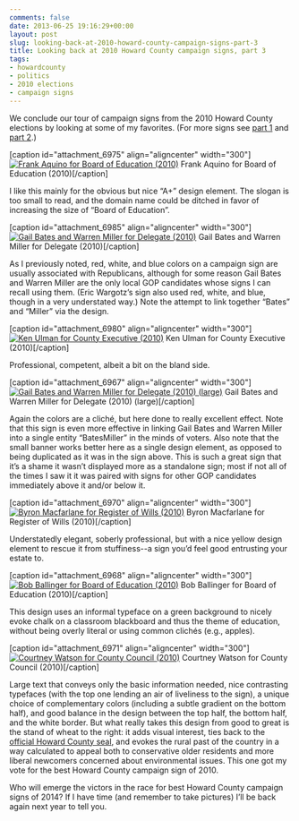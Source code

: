 ```yaml
---
comments: false
date: 2013-06-25 19:16:29+00:00
layout: post
slug: looking-back-at-2010-howard-county-campaign-signs-part-3
title: Looking back at 2010 Howard County campaign signs, part 3
tags:
- howardcounty
- politics
- 2010 elections
- campaign signs
---
```


We conclude our tour of campaign signs from the 2010 Howard County elections by looking at some of my favorites. (For more signs see [part 1](/2013/06/23/looking-back-at-2010-howard-county-campaign-signs-part-1/) and [part 2](/2013/06/24/looking-back-at-2010-howard-county-campaign-signs-part-2/).)

[caption id="attachment_6975" align="aligncenter" width="300"][![Frank Aquino for Board of Education (2010)](http://hecker.files.wordpress.com/2013/06/frank-aquino-2010.jpg?w=300)](http://hecker.files.wordpress.com/2013/06/frank-aquino-2010.jpg) Frank Aquino for Board of Education (2010)[/caption]

I like this mainly for the obvious but nice “A+” design element. The slogan is too small to read, and the domain name could be ditched in favor of increasing the size of “Board of Education”.

[caption id="attachment_6985" align="aligncenter" width="300"][![Gail Bates and Warren Miller for Delegate (2010)](http://hecker.files.wordpress.com/2013/06/bates-miller-2010-small.jpg?w=300)](http://hecker.files.wordpress.com/2013/06/bates-miller-2010-small.jpg) Gail Bates and Warren Miller for Delegate (2010)[/caption]

As I previously noted, red, white, and blue colors on a campaign sign are usually associated with Republicans, although for some reason Gail Bates and Warren Miller are the only local GOP candidates whose signs I can recall using them. (Eric Wargotz’s sign also used red, white, and blue, though in a very understated way.) Note the attempt to link together “Bates” and “Miller” via the design.

[caption id="attachment_6980" align="aligncenter" width="300"][![Ken Ulman for County Executive (2010)](http://hecker.files.wordpress.com/2013/06/ken-ulman-2010.jpg?w=300)](http://hecker.files.wordpress.com/2013/06/ken-ulman-2010.jpg) Ken Ulman for County Executive (2010)[/caption]

Professional, competent, albeit a bit on the bland side.

[caption id="attachment_6967" align="aligncenter" width="300"][![Gail Bates and Warren Miller for Delegate (2010) (large)](http://hecker.files.wordpress.com/2013/06/bates-miller-2010-large.jpg?w=300)](http://hecker.files.wordpress.com/2013/06/bates-miller-2010-large.jpg) Gail Bates and Warren Miller for Delegate (2010) (large)[/caption]

Again the colors are a cliché, but here done to really excellent effect. Note that this sign is even more effective in linking Gail Bates and Warren Miller into a single entity “BatesMiller” in the minds of voters. Also note that the small banner works better here as a single design element, as opposed to being duplicated as it was in the sign above. This is such a great sign that it’s a shame it wasn’t displayed more as a standalone sign; most if not all of the times I saw it it was paired with signs for other GOP candidates immediately above it and/or below it.

[caption id="attachment_6970" align="aligncenter" width="300"][![Byron Macfarlane for Register of Wills (2010)](http://hecker.files.wordpress.com/2013/06/byron-macfarlane-2010.jpg?w=300)](http://hecker.files.wordpress.com/2013/06/byron-macfarlane-2010.jpg) Byron Macfarlane for Register of Wills (2010)[/caption]

Understatedly elegant, soberly professional, but with a nice yellow design element to rescue it from stuffiness--a sign you’d feel good entrusting your estate to.

[caption id="attachment_6968" align="aligncenter" width="300"][![Bob Ballinger for Board of Education (2010)](http://hecker.files.wordpress.com/2013/06/bob-ballinger-2010.jpg?w=300)](http://hecker.files.wordpress.com/2013/06/bob-ballinger-2010.jpg) Bob Ballinger for Board of Education (2010)[/caption]

This design uses an informal typeface on a green background to nicely evoke chalk on a classroom blackboard and thus the theme of education, without being overly literal or using common clichés (e.g., apples).

[caption id="attachment_6971" align="aligncenter" width="300"][![Courtney Watson for County Council (2010)](http://hecker.files.wordpress.com/2013/06/courtney-watson-2010.jpg?w=300)](http://hecker.files.wordpress.com/2013/06/courtney-watson-2010.jpg) Courtney Watson for County Council (2010)[/caption]

Large text that conveys only the basic information needed, nice contrasting typefaces (with the top one lending an air of liveliness to the sign), a unique choice of complementary colors (including a subtle gradient on the bottom half), and good balance in the design between the top half, the bottom half, and the white border. But what really takes this design from good to great is the stand of wheat to the right: it adds visual interest, ties back to the [official Howard County seal](http://en.wikipedia.org/wiki/File:Seal_of_Howard_County,_Maryland.png), and evokes the rural past of the country in a way calculated to appeal both to conservative older residents and more liberal newcomers concerned about environmental issues. This one got my vote for the best Howard County campaign sign of 2010.

Who will emerge the victors in the race for best Howard County campaign signs of 2014? If I have time (and remember to take pictures) I’ll be back again next year to tell you.

